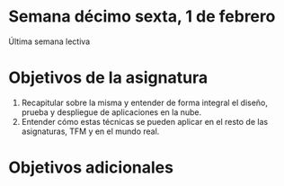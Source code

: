 # Semana décimo sexta, 1 de febrero

Última semana lectiva

# Objetivos de la asignatura

1. Recapitular sobre la misma y entender de forma integral el diseño,
   prueba y despliegue de aplicaciones en la nube.
2. Entender cómo estas técnicas se pueden aplicar en el resto de las
   asignaturas, TFM y en el mundo real.

# Objetivos adicionales


